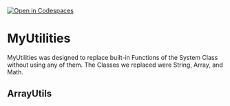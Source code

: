 [![Open in Codespaces](https://classroom.github.com/assets/launch-codespace-f4981d0f882b2a3f0472912d15f9806d57e124e0fc890972558857b51b24a6f9.svg)](https://classroom.github.com/open-in-codespaces?assignment_repo_id=9837819)
<h1>MyUtilities</h1>
MyUtilities was designed to replace built-in Functions of the System Class without using any of them. The Classes we replaced were String, Array, and Math.  

<br />
<h2>ArrayUtils</h2>
